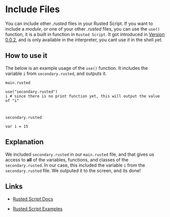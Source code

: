 # Include Files

You can include other *.rusted* files in your Rusted Script. If you want to include a *module*, or one of your other *.rusted* files, you can use the `use()` function, it is a built in function in `Rusted Script`. It got introduced in [Version 0.0.2](https://github.com/Rusted-Script/Rusted-Script/releases/tag/0.0.2), and is only available in the interpreter, you cant use it in the shell *yet*.

## How to use it

The below is an example usage of the `use()` function. It includes the variable `i` from `secondary.rusted`, and outputs it.

`main.rusted`

```rusted
use("secondary.rusted")
i # since there is no print function yet, this will output the value of "i"
```

#

`secondary.rusted`

```rusted
var i = 15

```

## Explanation

We included `secondary.rusted` in our `main.rusted` file, and that gives us access to **all** of the variables, functions, and classes of the `secondary.rusted`. In our case, this included the variable `i` from the `secondary.rusted` file. We outputed it to the screen, and its done!

## Links

- [Rusted Script Docs](https://github.com/Rusted-Script/Rusted-Script/tree/master/docs)

- [Rusted Script Examples](https://github.com/Rusted-Script/Rusted-Script/tree/master/examples)

